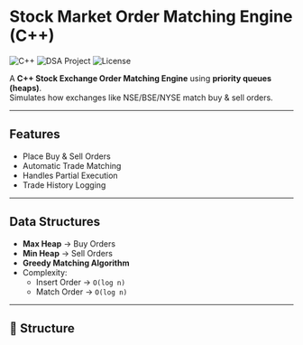 
#  Stock Market Order Matching Engine (C++)

![C++](https://img.shields.io/badge/C++-17-blue.svg)
![DSA Project](https://img.shields.io/badge/DSA-Project-brightgreen.svg)
![License](https://img.shields.io/badge/License-MIT-yellow.svg)

A **C++ Stock Exchange Order Matching Engine** using **priority queues (heaps)**.  
Simulates how exchanges like NSE/BSE/NYSE match buy & sell orders.

---

##  Features
- Place Buy & Sell Orders
- Automatic Trade Matching
- Handles Partial Execution
- Trade History Logging

---

##  Data Structures
- **Max Heap** → Buy Orders
- **Min Heap** → Sell Orders
- **Greedy Matching Algorithm**
- Complexity:
  - Insert Order → `O(log n)`
  - Match Order → `O(log n)`

---

## 📂 Structure

